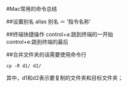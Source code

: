 #Mac常用的命令总结

##设置别名
alias 别名 ＝ '指令名称'

##终端快捷操作
control+a:跳到终端的一开始  
control+e:跳到终端的最后  


##合并文件夹的话需要使用命令行

	cp -R d1/ d2/

其中，d1和d2表示要复制的文件夹和目标文件夹；
